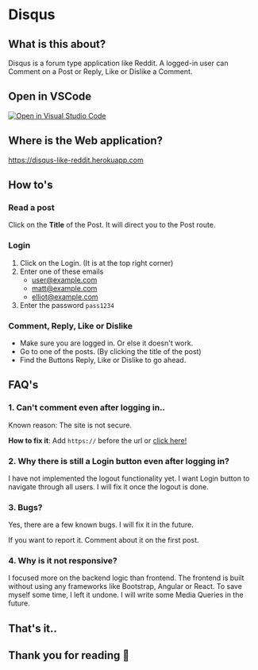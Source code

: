 # Disqus

## What is this about?
Disqus is a forum type application like Reddit. A logged-in user can Comment on a Post or Reply, Like or Dislike a Comment.

## Open in VSCode
[![Open in Visual Studio Code](https://open.vscode.dev/badges/open-in-vscode.svg)](https://open.vscode.dev/anjanpoonacha/disqus)

## Where is the Web application?
https://disqus-like-reddit.herokuapp.com

## How to's
### Read a post
Click on the **Title** of the Post. It will direct you to the Post route.

### Login
1. Click on the Login. (It is at the top right corner)
2. Enter one of these emails
	* user@example.com
	* matt@example.com
	* elliot@example.com
3. Enter the password `pass1234`

### Comment, Reply, Like or Dislike
* Make sure you are logged in. Or else it doesn't work.
* Go to one of the posts. (By clicking the title of the post)
* Find the Buttons Reply, Like or Dislike to go ahead.

## FAQ's
### 1. Can't comment even after logging in..
Known reason: The site is not secure.

**How to fix it**: Add `https://` before the url or [click here!](https://disqus-like-reddit.herokuapp.com)

### 2. Why there is still a Login button even after logging in?
I have not implemented the logout functionality yet. I want Login button to navigate through all users. I will fix it once the logout is done.

### 3. Bugs?
Yes, there are a few known bugs. I will fix it in the future.

If you want to report it. Comment about it on the first post.

### 4. Why is it not responsive?
I focused more on the backend logic than frontend. The frontend is built without using any frameworks like Bootstrap, Angular or React. To save myself some time, I left it undone. I will write some Media Queries in the future.

## That's it..
## Thank you for reading 🙏 


